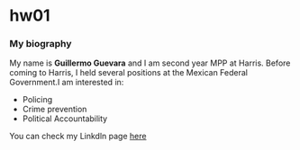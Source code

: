 # hw01

### My biography

My name is **Guillermo Guevara** and I am second year MPP at Harris. Before coming to Harris, I held several positions at the Mexican Federal Government.I am interested in:

- Policing
- Crime prevention
- Political Accountability

You can check my Linkdln page [here](https://www.linkedin.com/feed/?trk=guest_homepage-basic_nav-header-signin)
